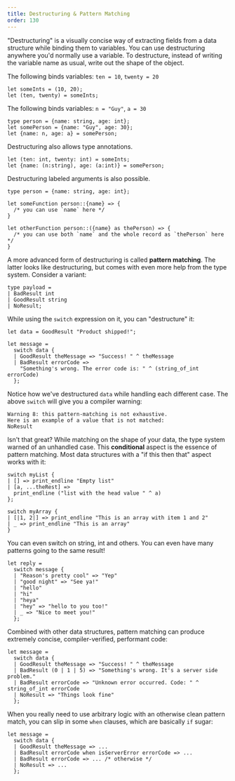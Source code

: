 ```yaml
---
title: Destructuring & Pattern Matching
order: 130
---
```


"Destructuring" is a visually concise way of extracting fields from a data structure while binding them to variables. You can use destructuring anywhere you'd normally use a variable. To destructure, instead
of writing the variable name as usual, write out the shape of the object.

The following binds variables: `ten = 10`, `twenty = 20`

```reason
let someInts = (10, 20);
let (ten, twenty) = someInts;
```

The following binds variables: `n = "Guy"`, `a = 30`

```reason
type person = {name: string, age: int};
let somePerson = {name: "Guy", age: 30};
let {name: n, age: a} = somePerson;
```

Destructuring also allows type annotations.
```reason
let (ten: int, twenty: int) = someInts;
let {name: (n:string), age: (a:int)} = somePerson;
```

Destructuring labeled arguments is also possible.

```reason
type person = {name: string, age: int};

let someFunction person::{name} => {
  /* you can use `name` here */
}

let otherFunction person::({name} as thePerson) => {
  /* you can use both `name` and the whole record as `thePerson` here */
}
```

A more advanced form of destructuring is called **pattern matching**. The latter looks like destructuring, but comes with even more help from the type system. Consider a variant:

```reason
type payload =
| BadResult int
| GoodResult string
| NoResult;
```

While using the `switch` expression on it, you can "destructure" it:

```reason
let data = GoodResult "Product shipped!";

let message =
  switch data {
  | GoodResult theMessage => "Success! " ^ theMessage
  | BadResult errorCode =>
    "Something's wrong. The error code is: " ^ (string_of_int errorCode)
  };
```

Notice how we've destructured `data` while handling each different case. The above `switch` will give you a compiler warning:

```
Warning 8: this pattern-matching is not exhaustive.
Here is an example of a value that is not matched:
NoResult
```

Isn't that great? While matching on the shape of your data, the type system warned of an unhandled case. This **conditional** aspect is the essence of pattern matching. Most data structures with a "if this then that" aspect works with it:

```reason
switch myList {
| [] => print_endline "Empty list"
| [a, ...theRest] =>
  print_endline ("list with the head value " ^ a)
};

switch myArray {
| [|1, 2|] => print_endline "This is an array with item 1 and 2"
| _ => print_endline "This is an array"
}
```

You can even switch on string, int and others. You can even have many patterns going to the same result!

```reason
let reply =
  switch message {
  | "Reason's pretty cool" => "Yep"
  | "good night" => "See ya!"
  | "hello"
  | "hi"
  | "heya"
  | "hey" => "hello to you too!"
  | _ => "Nice to meet you!"
  };
```

Combined with other data structures, pattern matching can produce extremely concise, compiler-verified, performant code:

```reason
let message =
  switch data {
  | GoodResult theMessage => "Success! " ^ theMessage
  | BadResult (0 | 1 | 5) => "Something's wrong. It's a server side problem."
  | BadResult errorCode => "Unknown error occurred. Code: " ^ string_of_int errorCode
  | NoResult => "Things look fine"
  };
```

When you really need to use arbitrary logic with an otherwise clean pattern match, you can slip in some `when` clauses, which are basically `if` sugar:

```reason
let message =
  switch data {
  | GoodResult theMessage => ...
  | BadResult errorCode when isServerError errorCode => ...
  | BadResult errorCode => ... /* otherwise */
  | NoResult => ...
  };
```
